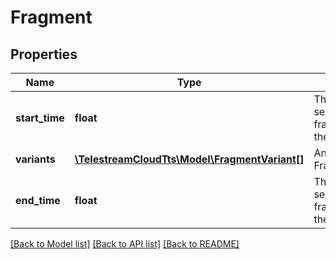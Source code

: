 # Fragment

## Properties
Name | Type | Description | Notes
------------ | ------------- | ------------- | -------------
**start_time** | **float** | The start time in seconds of the fragment from the input audio | [optional] 
**variants** | [**\TelestreamCloudTts\Model\FragmentVariant[]**](FragmentVariant.md) | An array of FragmentVariants | [optional] 
**end_time** | **float** | The end time in seconds of the fragment from the input audio | [optional] 

[[Back to Model list]](../README.md#documentation-for-models) [[Back to API list]](../README.md#documentation-for-api-endpoints) [[Back to README]](../README.md)


